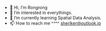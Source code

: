 - 👋 Hi, I’m Rongrong
- 👀 I’m interested in everythings.
- 🌱 I’m currently learning Spatial Data Analysis.
- 📫 How to reach me   ^^^^  sherlker@outlook.jp

<!---
sherlkk/sherlkk is a ✨ special ✨ repository because its `README.md` (this file) appears on your GitHub profile.
You can click the Preview link to take a look at your changes.
--->
